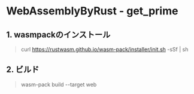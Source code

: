 # WebAssemblyByRust - get_prime

## 1. wasmpackのインストール
 > curl https://rustwasm.github.io/wasm-pack/installer/init.sh -sSf | sh

## 2. ビルド
 > wasm-pack build --target web
